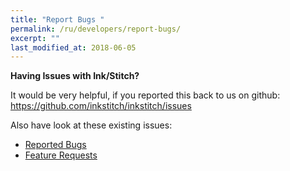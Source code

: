 ```yaml
---
title: "Report Bugs "
permalink: /ru/developers/report-bugs/
excerpt: ""
last_modified_at: 2018-06-05
---
```


**Having Issues with Ink/Stitch?**

It would be very helpful, if you reported this back to us on github: <https://github.com/inkstitch/inkstitch/issues>

Also have look at these existing issues:
* [Reported Bugs](https://github.com/inkstitch/inkstitch/issues?q=is%3Aissue+is%3Aopen+label%3Abug)
* [Feature Requests](https://github.com/inkstitch/inkstitch/issues?q=is%3Aissue+is%3Aopen+label%3A%22feature+request%22)
